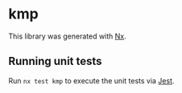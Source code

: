 # kmp

This library was generated with [Nx](https://nx.dev).

## Running unit tests

Run `nx test kmp` to execute the unit tests via [Jest](https://jestjs.io).
